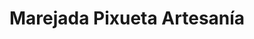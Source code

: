 ---
title: "Marejada Pixueta Artesanía"
url: /cudillero-cuideiru/marejada-pixueta-artesania/
shop: artesanía
---